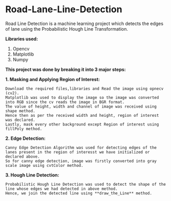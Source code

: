 # Road-Lane-Line-Detection
Road Line Detection is a machine learning project which detects the edges of lane using the Probabilistic Hough Line Transformation.

**Libraries used:**
1. Opencv
2. Matplotlib
3. Numpy

**This project was done by breaking it into 3 major steps:**

**1.  Masking and Applying Region of Interest:**
    
    Download the required files,libraries and Read the image using opnecv (cv2).
    Matplotlib was used to display the image so the image was converted into RGB since the cv reads the image in BGR format.
    The value of height, width and channel of image was received using shape method.
    Hence then as per the received width and height, region of interest was declared.
    Lastly, mask every other background except Region of interest using fillPoly method.
    
**2. Edge Detection:**
   
    Canny Edge Detection Algorithm was used for detecting edges of the lanes present in the region of interesst we have initialized or declared above.
    So for canny edge detection, image was firstly converted into gray scale image using cvtColor method.
   
**3. Hough Line Detection:**
   
    Probabilistic Hough Line Detection was used to detect the shape of the line whose edges we had detected in above method.
    Hence, we join the detected line using **draw_the_Line** method.
